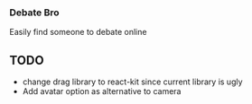 ### Debate Bro

Easily find someone to debate online

## TODO
* change drag library to react-kit since current library is ugly
* Add avatar option as alternative to camera
